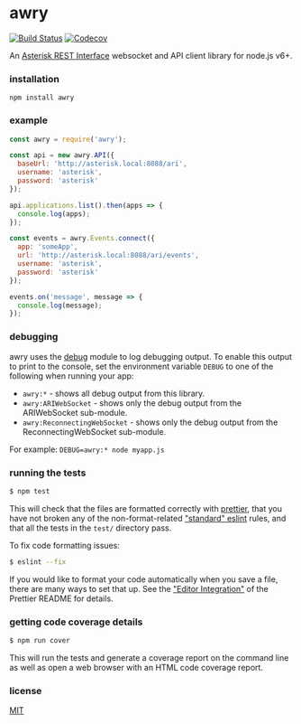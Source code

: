 # awry

[![Build Status][Build Status Image]][Build Status Link]
[![Codecov][Codecov Image]][Codecov Link]

An [Asterisk REST Interface][] websocket and API client library for node.js
v6+.

[Build Status Image]: https://travis-ci.org/chadxz/awry.svg?branch=master
[Build Status Link]: https://travis-ci.org/chadxz/awry
[Codecov Image]: https://img.shields.io/codecov/c/github/chadxz/awry.svg
[Codecov Link]: https://codecov.io/gh/chadxz/awry
[Asterisk REST Interface]: https://wiki.asterisk.org/wiki/pages/viewpage.action?pageId=29395573

### installation

`npm install awry`

### example

```js
const awry = require('awry');

const api = new awry.API({
  baseUrl: 'http://asterisk.local:8088/ari',
  username: 'asterisk',
  password: 'asterisk'
});

api.applications.list().then(apps => {
  console.log(apps);
});

const events = awry.Events.connect({
  app: 'someApp',
  url: 'http://asterisk.local:8088/ari/events',
  username: 'asterisk',
  password: 'asterisk'
});

events.on('message', message => {
  console.log(message);
});
```

### debugging
awry uses the [debug](https://github.com/visionmedia/debug) module to log
debugging output. To enable this output to print to the console, set the
environment variable `DEBUG` to one of the following when running your app:

- `awry:*` - shows all debug output from this library.
- `awry:ARIWebSocket` - shows only the debug output from the ARIWebSocket 
sub-module.
- `awry:ReconnectingWebSocket` - shows only the debug output from the
ReconnectingWebSocket sub-module.

For example: `DEBUG=awry:* node myapp.js`

### running the tests

```sh
$ npm test
```

This will check that the files are formatted correctly with [prettier][], that 
you have not broken any of the non-format-related ["standard" eslint][] rules, 
and that all the tests in the `test/` directory pass.

To fix code formatting issues:

```sh
$ eslint --fix
``` 

If you would like to format your code automatically when you save a file, there
are many ways to set that up. See the ["Editor Integration"][] of the Prettier
README for details.

[prettier]: https://github.com/prettier/prettier
["standard" eslint]: https://standardjs.com/rules.html#javascript-standard-style
["Editor Integration"]: https://github.com/prettier/prettier#editor-integration

### getting code coverage details

```sh
$ npm run cover
```

This will run the tests and generate a coverage report on the command line as 
well as open a web browser with an HTML code coverage report.

### license

[MIT](LICENSE-MIT)
